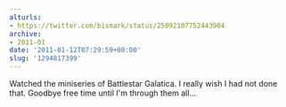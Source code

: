 ```yaml
---
alturls:
- https://twitter.com/bismark/status/25092107752443904
archive:
- 2011-01
date: '2011-01-12T07:29:59+00:00'
slug: '1294817399'
---
```


Watched the miniseries of Battlestar Galatica.  I really wish I had not done that.  Goodbye free time until I'm through them all...


